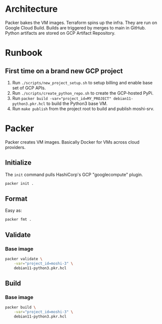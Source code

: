 # Architecture
Packer bakes the VM images.
Terraform spins up the infra.
They are run on Google Cloud Build.
Builds are triggered by merges to main in GitHub.
Python artifacts are stored on GCP Artifact Repository.

# Runbook

## First time on a brand new GCP project
1. Run `./scripts/new_project_setup.sh` to setup billing and enable base set of GCP APIs.
2. Run `./scripts/create_python_repo.sh` to create the GCP-hosted PyPi.
3. Run `packer build -var="project_id=MY_PROJECT" debian11-python3.pkr.hcl` to build the Python3 base VM.
4. Run `make publish` from the project root to build and publish moshi-srv.

# Packer
Packer creates VM images. Basically Docker for VMs across cloud providers.

## Initialize
The `init` command pulls HashiCorp's GCP "googlecompute" plugin.
```sh
packer init .
```

## Format
Easy as:
```sh
packer fmt .
```

## Validate

### Base image
```sh
packer validate \
    -var="project_id=moshi-3" \
    debian11-python3.pkr.hcl
```

## Build

### Base image
```sh
packer build \
    -var="project_id=moshi-3" \
    debian11-python3.pkr.hcl
```